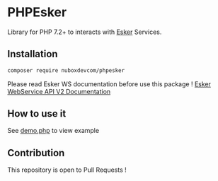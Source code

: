 # PHPEsker
Library for PHP 7.2+ to interacts with [Esker](https://www.esker.com) Services.

## Installation
```bash
composer require nuboxdevcom/phpesker 
```
Please read Esker WS documentation before use this package !
[Esker WebService API V2 Documentation](http://doc.esker.com/eskerondemand/cv_ly/fr/manager/startpage.htm#../../webservices/Content/Sending_documents_v2.html)

## How to use it
See [demo.php](demo.php) to view example

## Contribution
This repository is open to Pull Requests !